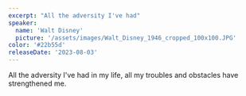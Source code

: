 ```yaml
---
excerpt: "All the adversity I've had"
speaker:
  name: 'Walt Disney'
  picture: '/assets/images/Walt_Disney_1946_cropped_100x100.JPG'
color: '#22b55d'
releaseDate: '2023-08-03'
---
```

All the adversity I've had in my life, all my troubles and obstacles have strengthened me.